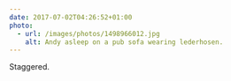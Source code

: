 ```yaml
---
date: 2017-07-02T04:26:52+01:00
photo:
  - url: /images/photos/1498966012.jpg
    alt: Andy asleep on a pub sofa wearing lederhosen.
---
```

Staggered.
